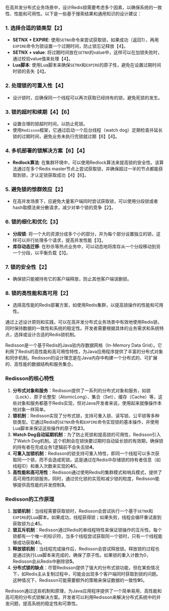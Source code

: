 在高并发分布式业务场景中，设计Redis锁需要考虑多个因素，以确保系统的一致性、性能和可用性。以下是一些基于搜索结果和通用知识的设计建议：

### 1. 选择合适的锁类型【2】

- **SETNX + EXPIRE**: 使用`SETNX`命令来尝试获取锁，如果成功（返回1），再用`EXPIRE`命令为锁设置一个过期时间，防止锁忘记释放【4】。
- **SETNX + value**: 将过期时间放在`SETNX`的value中，这样可以在加锁失败时，通过校验value值来处理【4】。
- **Lua脚本**: 使用Lua脚本来确保`SETNX`和`EXPIRE`的原子性，避免在设置过期时间时锁的丢失【4】。

### 2. 处理锁的可重入性【4】

- 设计锁时，应确保同一个线程可以再次获取已经持有的锁，避免死锁的发生。

### 3. 锁的超时和续期【4】【6】

- 设置合理的锁超时时间，以防止死锁。
- 使用`Redisson`框架，它通过启动一个后台线程（watch dog）定期检查并延长锁的过期时间，避免业务未执行完锁就过期【6】【4】。

### 4. 多机部署的锁解决方案【6】【4】

- **Redlock算法**: 在集群环境中，可以使用Redlock算法来提高锁的安全性。该算法通过在多个Redis master节点上尝试获取锁，并确保超过一半的节点都能获取到锁，才认定锁获取成功【4】【6】。

### 5. 避免锁的惊群效应【2】

- 在高并发场景下，应避免大量客户端同时尝试获取锁，可以使用分段锁或者hash取模法来分散请求，减少对单个锁的竞争【2】。

### 6. 锁的细化和优化【3】

- **分段锁**: 将一个大的资源分成多个小的部分，并为每个部分设置独立的锁，这样可以并行处理多个请求，提高并发性能【3】。
- **库存动态迁移**: 在秒杀等热点业务中，可以动态地将库存从一个分段移动到另一个分段，以平衡负载【3】。

### 7. 锁的安全性【2】

- 确保锁只能被持有它的客户端释放，防止其他客户端误删锁。

### 8. 锁的高性能和高可用【2】

- 选择高性能的Redis部署方案，如使用Redis集群，以提高锁操作的性能和可用性。

通过上述设计原则和实践，可以在高并发分布式业务场景中有效地使用Redis锁，同时保持数据的一致性和系统的稳定性。开发者需要根据具体的业务需求和系统特点，选择或设计合适的Redis锁机制。

Redisson是一个基于Redis的Java驻内存数据网格（In-Memory Data Grid）。它利用了Redis的高性能和高可用性特性，为Java应用程序提供了丰富的分布式对象和同步机制。Redisson的设计理念是在Java内存中构建一个分布式的、可扩展的、高性能的数据结构和服务集合。

### Redisson的核心特性

1. **分布式对象和服务**：Redisson提供了一系列的分布式对象和服务，如锁（Lock）、原子长整型（AtomicLong）、集合（Set）、缓存（Cache）等，这些对象和服务都基于Redis实现，但对Java开发者来说，使用起来就像操作本地对象一样简单。
2. **锁机制**：Redisson实现了分布式锁，支持可重入锁、读写锁、公平锁等多种锁类型。它通过Redis的`SETNX`命令和`EXPIRE`命令实现锁的基本操作，并使用Lua脚本来保证这些操作的原子性**2**3。
3. **Watch Dog自动延期机制**：为了防止死锁和提高锁的可用性，Redisson引入了Watch Dog机制。这个机制会在锁快要过期时自动延长锁的有效期，确保锁的持有者在完成业务1逻辑前不会失去锁**4**。
4. **可重入加锁机制**：Redisson的锁支持可重入特性，即同一个线程可以多次获取同一个锁，而不会造成死锁。这是通过在Redis中存储锁的持有者信息（如线程ID）和重入次数来实现的**4**5。
5. **高性能和高可用性**：Redisson通过使用Redis的集群模式和哨兵模式，提供了高可用性的锁服务。同时，通过优化锁的实现和减少锁的粒度，Redisson能够提供高性能的并发控制**3**。

### Redisson的工作原理

1. **加锁机制**：当线程需要获取锁时，Redisson会尝试执行一个基于`SETNX`和`EXPIRE`的Lua脚本。如果成功，线程获得锁；如果失败，线程会循环重试直到获取锁为止**4**5。
2. **锁互斥机制**：Redisson通过Redis的单线程特性来保证锁操作的互斥性。每个锁都有一个唯一的标识符，当多个线程尝试获取同一个锁时，只有一个线程能够成功获取**4**5。
3. **释放锁机制**：当线程完成操作后，Redisson会尝试释放锁。释放锁的过程也是通过执行Lua脚本来完成的，确保了原子性。如果锁的重入计数为0，Redisson会从Redis中删除锁**5**。
4. **分布式锁的缺点**：尽管Redisson提供了强大的分布式锁功能，但在某些情况下，如Redis主从复制过程中，可能会出现多个客户端同时获取到锁的问题。这种情况下，Redisson可能需要额外的策略来保证数据的一致性**9**5。

Redisson通过这些机制和原理，为Java应用程序提供了一个简单易用、高性能和高可用的分布式锁解决方案。开发者可以利用Redisson来解决分布式系统中的并发问题，提高系统的稳定性和可靠性。
